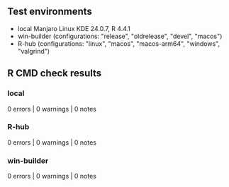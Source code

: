 ## Test environments
* local Manjaro Linux KDE 24.0.7, R 4.4.1
* win-builder (configurations: "release", "oldrelease", "devel", "macos")
* R-hub (configurations: "linux", "macos", "macos-arm64", "windows", "valgrind")


## R CMD check results

### local
0 errors | 0 warnings | 0 notes

### R-hub
0 errors | 0 warnings | 0 notes

### win-builder 
0 errors | 0 warnings | 0 notes